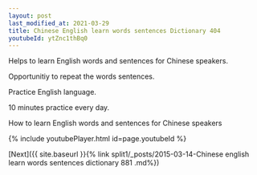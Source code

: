 ```yaml
---
layout: post
last_modified_at: 2021-03-29
title: Chinese English learn words sentences Dictionary 404 
youtubeId: ytZnc1thBq0
---
```

 
 
Helps to learn English words and sentences for Chinese speakers.

Opportunitiy to repeat the words sentences. 

Practice English language. 
 
10 minutes practice every day. 
 
How to learn English words and sentences for Chinese speakers 
 
{% include youtubePlayer.html id=page.youtubeId %}
 
 
[Next]({{ site.baseurl }}{% link  split1/_posts/2015-03-14-Chinese english learn words sentences dictionary 881 .md%})
 
